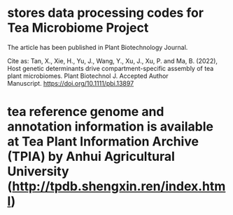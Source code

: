 
# stores data processing codes for Tea Microbiome Project

The article has been published in Plant Biotechnology Journal. 

Cite as: Tan, X., Xie, H., Yu, J., Wang, Y., Xu, J., Xu, P. and Ma, B. (2022), Host genetic determinants drive compartment-specific assembly of tea plant microbiomes. Plant Biotechnol J. Accepted Author Manuscript. https://doi.org/10.1111/pbi.13897




# tea reference genome and annotation information is available at Tea Plant Information Archive (TPIA) by Anhui Agricultural University (http://tpdb.shengxin.ren/index.html)
